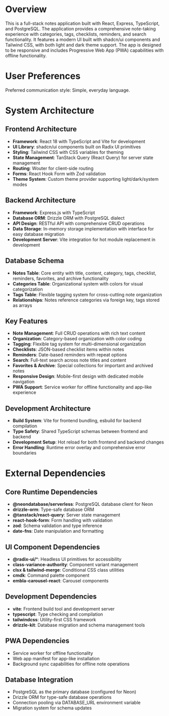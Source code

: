 # Overview

This is a full-stack notes application built with React, Express, TypeScript, and PostgreSQL. The application provides a comprehensive note-taking experience with categories, tags, checklists, reminders, and search functionality. It features a modern UI built with shadcn/ui components and Tailwind CSS, with both light and dark theme support. The app is designed to be responsive and includes Progressive Web App (PWA) capabilities with offline functionality.

# User Preferences

Preferred communication style: Simple, everyday language.

# System Architecture

## Frontend Architecture
- **Framework**: React 18 with TypeScript and Vite for development
- **UI Library**: shadcn/ui components built on Radix UI primitives
- **Styling**: Tailwind CSS with CSS variables for theming
- **State Management**: TanStack Query (React Query) for server state management
- **Routing**: Wouter for client-side routing
- **Forms**: React Hook Form with Zod validation
- **Theme System**: Custom theme provider supporting light/dark/system modes

## Backend Architecture
- **Framework**: Express.js with TypeScript
- **Database ORM**: Drizzle ORM with PostgreSQL dialect
- **API Design**: RESTful API with comprehensive CRUD operations
- **Data Storage**: In-memory storage implementation with interface for easy database migration
- **Development Server**: Vite integration for hot module replacement in development

## Database Schema
- **Notes Table**: Core entity with title, content, category, tags, checklist, reminders, favorites, and archive functionality
- **Categories Table**: Organizational system with colors for visual categorization
- **Tags Table**: Flexible tagging system for cross-cutting note organization
- **Relationships**: Notes reference categories via foreign key, tags stored as arrays

## Key Features
- **Note Management**: Full CRUD operations with rich text content
- **Organization**: Category-based organization with color coding
- **Tagging**: Flexible tag system for multi-dimensional organization
- **Checklists**: JSON-based checklist items within notes
- **Reminders**: Date-based reminders with repeat options
- **Search**: Full-text search across note titles and content
- **Favorites & Archive**: Special collections for important and archived notes
- **Responsive Design**: Mobile-first design with dedicated mobile navigation
- **PWA Support**: Service worker for offline functionality and app-like experience

## Development Architecture
- **Build System**: Vite for frontend bundling, esbuild for backend compilation
- **Type Safety**: Shared TypeScript schemas between frontend and backend
- **Development Setup**: Hot reload for both frontend and backend changes
- **Error Handling**: Runtime error overlay and comprehensive error boundaries

# External Dependencies

## Core Runtime Dependencies
- **@neondatabase/serverless**: PostgreSQL database client for Neon
- **drizzle-orm**: Type-safe database ORM
- **@tanstack/react-query**: Server state management
- **react-hook-form**: Form handling with validation
- **zod**: Schema validation and type inference
- **date-fns**: Date manipulation and formatting

## UI Component Dependencies
- **@radix-ui/***: Headless UI primitives for accessibility
- **class-variance-authority**: Component variant management
- **clsx & tailwind-merge**: Conditional CSS class utilities
- **cmdk**: Command palette component
- **embla-carousel-react**: Carousel components

## Development Dependencies
- **vite**: Frontend build tool and development server
- **typescript**: Type checking and compilation
- **tailwindcss**: Utility-first CSS framework
- **drizzle-kit**: Database migration and schema management tools

## PWA Dependencies
- Service worker for offline functionality
- Web app manifest for app-like installation
- Background sync capabilities for offline note operations

## Database Integration
- PostgreSQL as the primary database (configured for Neon)
- Drizzle ORM for type-safe database operations
- Connection pooling via DATABASE_URL environment variable
- Migration system for schema updates